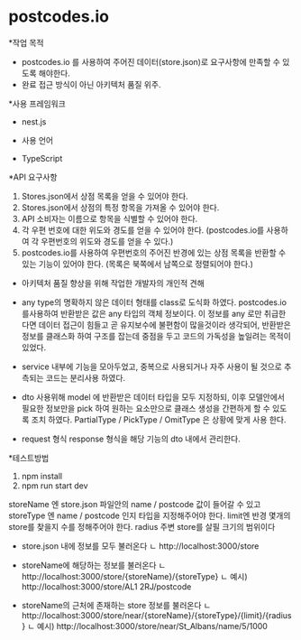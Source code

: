 # postcodes.io


*작업 목적
- postcodes.io 를 사용하여 주어진 데이터(store.json)로 요구사항에 만족할 수 있도록 해야한다.
- 완료 접근 방식이 아닌 아키텍처 품질 위주.


*사용 프레임워크 
- nest.js 


* 사용 언어
- TypeScript


*API 요구사항
1. Stores.json에서 상점 목록을 얻을 수 있어야 한다.
2. Stores.json에서 상점의 특정 항목을 가져올 수 있어야 한다.
3. API 소비자는 이름으로 항목을 식별할 수 있어야 한다.  
4. 각 우편 번호에 대한 위도와 경도를 얻을 수 있어야 한다.
(postcodes.io를 사용하여 각 우편번호의 위도와 경도를 얻을 수 있다.)
5. postcodes.io를 사용하여 우편번호의 주어진 반경에 있는 상점 목록을 반환할 수 있는 기능이 있어야 한다.
 (목록은 북쪽에서 남쪽으로 정렬되어야 한다.)


* 아키텍처 품질 향상을 위해 작업한 개발자의 개인적 견해
- any type의 명확하지 않은 데이터 형태를 class로 도식화 하였다.
  postcodes.io 를사용하여 반환받은 값은 any 타입의 객체 정보이다.
  이 정보를 any 로만 취급한다면 데이터 접근이 힘들고 곧 유지보수에 불편함이 많을것이라 생각되어, 
  반환받은 정보를 클래스화 하여 구조를 잡는데 중점을 두고 코드의 가독성을 높일려는 목적이 있었다. 

- service 내부에 기능을 모아두었고,
  중복으로 사용되거나 자주 사용이 될 것으로 추측되는 코드는 분리사용 하였다.

- dto 사용위해 model 에 반환받은 데이터 타입을 모두 지정하되,
  이후 모델안에서 필요한 정보만을 pick 하여 원하는 요소만으로 클래스 생성을 간편하게 할 수 있도록 조치 하였다. 
  PartialType / PickType / OmitType 은 상황에 맞게 사용 한다.

- request 형식 response 형식을 해당 기능의 dto 내에서 관리한다.

*테스트방법
1. npm install
2. npm run start dev

storeName 엔 store.json 파일안의 name / postcode 값이 들어갈 수 있고
storeType 엔 name / postcode 인지 타입을 지정해주어야 한다.
limit엔 반경 몇개의 store를 찾을지 수를 정해주어야 한다.
radius 주변 store를 살필 크기의 범위이다

 - store.json 내에 정보를 모두 불러온다
 ㄴ http://localhost:3000/store
  
 - storeName에 해당하는 정보를 불러온다
 ㄴ http://localhost:3000/store/{storeName}/{storeType}
 ㄴ 예시) http://localhost:3000/store/AL1 2RJ/postcode

 - storeName의 근처에 존재하는 store 정보를 불러온다
 ㄴ http://localhost:3000/store/near/{storeName}/{storeType}/{limit}/{radius}
 ㄴ 예시) http://localhost:3000/store/near/St_Albans/name/5/1000
    


